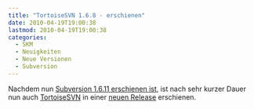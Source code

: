 ```yaml
---
title: "TortoiseSVN 1.6.8 - erschienen"
date: 2010-04-19T19:00:38
lastmod: 2010-04-19T19:00:38
categories:
  - SKM
  - Neuigkeiten
  - Neue Versionen
  - Subversion
---
```

Nachdem nun <a href="http://blog.soebes.de/index.php?/archives/282-Subversion-1.6.11-Release-erschienen.html">Subversion 1.6.11 erschienen ist</a>, ist nach sehr kurzer Dauer nun auch <a href="http://tortoisesvn.net">TortoiseSVN</a> in einer <a href="http://tortoisesvn.net/node/400">neuen Release</a> erschienen.
